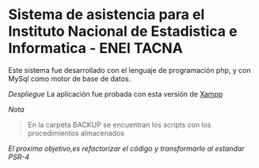 # Sistema de asistencia para el Instituto Nacional de Estadistica e Informatica - ENEI TACNA
Este sistema fue desarrollado con el lenguaje de programación php, y con MySql como motor de base de datos.

*Despliegue*
La aplicación fue probada con esta versión de [Xampp](https://downloadsapachefriends.global.ssl.fastly.net/xampp-files/5.6.37/xampp-win32-5.6.37-0-VC11-installer.exe?from_af=true)

*Nota*
> En la carpeta BACKUP se encuentran los scripts con los procedimientos almacenados

_El proximo objetivo,es refactorizar el código y transformarlo al estandar PSR-4_
